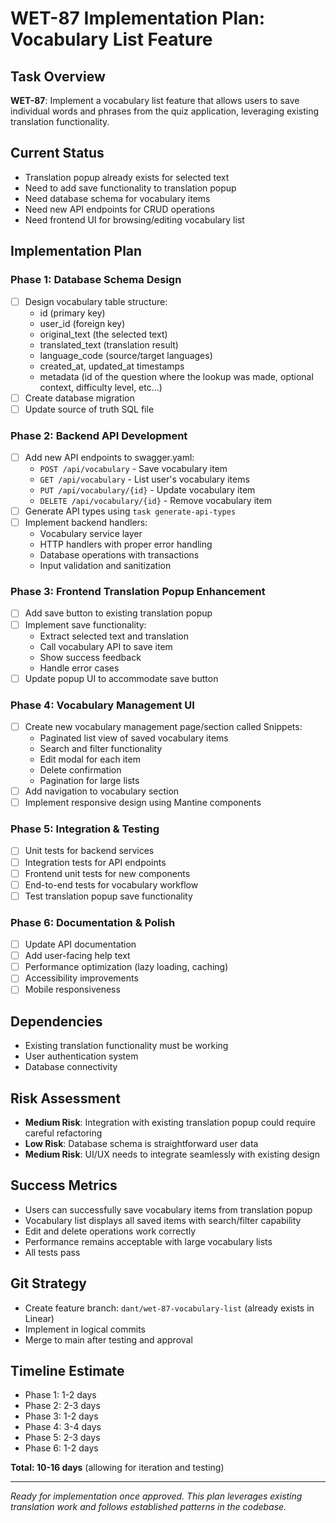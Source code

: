 # WET-87 Implementation Plan: Vocabulary List Feature

## Task Overview
**WET-87**: Implement a vocabulary list feature that allows users to save individual words and phrases from the quiz application, leveraging existing translation functionality.

## Current Status
- Translation popup already exists for selected text
- Need to add save functionality to translation popup
- Need database schema for vocabulary items
- Need new API endpoints for CRUD operations
- Need frontend UI for browsing/editing vocabulary list

## Implementation Plan


### Phase 1: Database Schema Design
- [ ] Design vocabulary table structure:
  - id (primary key)
  - user_id (foreign key)
  - original_text (the selected text)
  - translated_text (translation result)
  - language_code (source/target languages)
  - created_at, updated_at timestamps
  - metadata (id of the question where the lookup was made, optional context, difficulty level, etc...)
- [ ] Create database migration
- [ ] Update source of truth SQL file

### Phase 2: Backend API Development
- [ ] Add new API endpoints to swagger.yaml:
  - `POST /api/vocabulary` - Save vocabulary item
  - `GET /api/vocabulary` - List user's vocabulary items
  - `PUT /api/vocabulary/{id}` - Update vocabulary item
  - `DELETE /api/vocabulary/{id}` - Remove vocabulary item
- [ ] Generate API types using `task generate-api-types`
- [ ] Implement backend handlers:
  - Vocabulary service layer
  - HTTP handlers with proper error handling
  - Database operations with transactions
  - Input validation and sanitization

### Phase 3: Frontend Translation Popup Enhancement
- [ ] Add save button to existing translation popup
- [ ] Implement save functionality:
  - Extract selected text and translation
  - Call vocabulary API to save item
  - Show success feedback
  - Handle error cases
- [ ] Update popup UI to accommodate save button

### Phase 4: Vocabulary Management UI
- [ ] Create new vocabulary management page/section called Snippets:
  - Paginated list view of saved vocabulary items
  - Search and filter functionality
  - Edit modal for each item
  - Delete confirmation
  - Pagination for large lists
- [ ] Add navigation to vocabulary section
- [ ] Implement responsive design using Mantine components

### Phase 5: Integration & Testing
- [ ] Unit tests for backend services
- [ ] Integration tests for API endpoints
- [ ] Frontend unit tests for new components
- [ ] End-to-end tests for vocabulary workflow
- [ ] Test translation popup save functionality

### Phase 6: Documentation & Polish
- [ ] Update API documentation
- [ ] Add user-facing help text
- [ ] Performance optimization (lazy loading, caching)
- [ ] Accessibility improvements
- [ ] Mobile responsiveness

## Dependencies
- Existing translation functionality must be working
- User authentication system
- Database connectivity

## Risk Assessment
- **Medium Risk**: Integration with existing translation popup could require careful refactoring
- **Low Risk**: Database schema is straightforward user data
- **Medium Risk**: UI/UX needs to integrate seamlessly with existing design

## Success Metrics
- Users can successfully save vocabulary items from translation popup
- Vocabulary list displays all saved items with search/filter capability
- Edit and delete operations work correctly
- Performance remains acceptable with large vocabulary lists
- All tests pass

## Git Strategy
- Create feature branch: `dant/wet-87-vocabulary-list` (already exists in Linear)
- Implement in logical commits
- Merge to main after testing and approval

## Timeline Estimate
- Phase 1: 1-2 days
- Phase 2: 2-3 days
- Phase 3: 1-2 days
- Phase 4: 3-4 days
- Phase 5: 2-3 days
- Phase 6: 1-2 days

**Total: 10-16 days** (allowing for iteration and testing)

---

*Ready for implementation once approved. This plan leverages existing translation work and follows established patterns in the codebase.*

